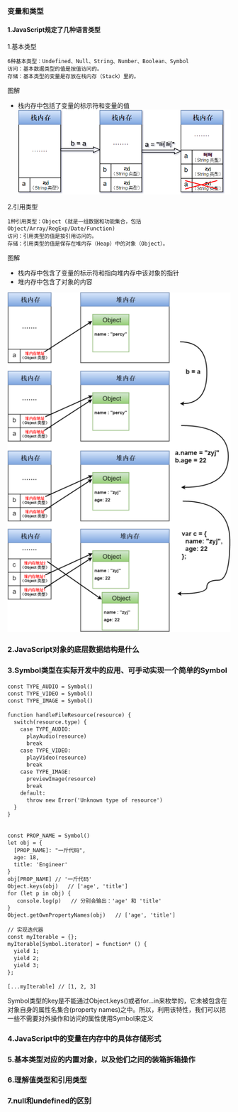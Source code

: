 ### 变量和类型

#### 1.JavaScript规定了几种语言类型
1.基本类型

    6种基本类型：Undefined、Null、String、Number、Boolean、Symbol
    访问：基本数据类型的值是按值访问的。
    存储：基本类型的变量是存放在栈内存（Stack）里的。
图解

* 栈内存中包括了变量的标示符和变量的值
![Stack](../../img/articlex.png "示例图")

2.引用类型

    1种引用类型：Object (就是一组数据和功能集合，包括Object/Array/RegExp/Date/Function)
    访问：引用类型的值是按引用访问的。
    存储：引用类型的值是保存在堆内存（Heap）中的对象（Object）。

图解

* 栈内存中包含了变量的标示符和指向堆内存中该对象的指针
* 堆内存中包含了对象的内容

![Stack](../../img/obj1.png "示例图")

### 2.JavaScript对象的底层数据结构是什么
### 3.Symbol类型在实际开发中的应用、可手动实现一个简单的Symbol
```
const TYPE_AUDIO = Symbol()
const TYPE_VIDEO = Symbol()
const TYPE_IMAGE = Symbol()

function handleFileResource(resource) {
  switch(resource.type) {
    case TYPE_AUDIO:
      playAudio(resource)
      break
    case TYPE_VIDEO:
      playVideo(resource)
      break
    case TYPE_IMAGE:
      previewImage(resource)
      break
    default:
      throw new Error('Unknown type of resource')
  }
}


const PROP_NAME = Symbol()
let obj = {
  [PROP_NAME]: "一斤代码",
  age: 18,
  title: 'Engineer'
}
obj[PROP_NAME] // '一斤代码'
Object.keys(obj)   // ['age', 'title']
for (let p in obj) {
   console.log(p)   // 分别会输出：'age' 和 'title'
}
Object.getOwnPropertyNames(obj)   // ['age', 'title']

// 实现迭代器
const myIterable = {};
myIterable[Symbol.iterator] = function* () {
  yield 1;
  yield 2;
  yield 3;
};

[...myIterable] // [1, 2, 3]
```
Symbol类型的key是不能通过Object.keys()或者for...in来枚举的，它未被包含在对象自身的属性名集合(property names)之中。所以，利用该特性，我们可以把一些不需要对外操作和访问的属性使用Symbol来定义

### 4.JavaScript中的变量在内存中的具体存储形式
### 5.基本类型对应的内置对象，以及他们之间的装箱拆箱操作
### 6.理解值类型和引用类型
### 7.null和undefined的区别
